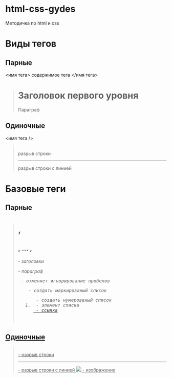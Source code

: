 # html-css-gydes
Методичка по html и css

# Виды тегов
## Парные
<имя тега> содержимое тега </имя тега>
> <h1> Заголовок первого уровня </h1>
> <p> Параграф </p>

## Одиночные
<имя тега />
> <br />
> разрыв строки
> <hr />
> разрыв строки с линией

# Базовые теги
## Парные
> <h1>, <h2>, ... , <h6> - заголовки
> <p> - параграф
> <pre> - отменяет игнорирование пробелов
> <ul> - создать маркированый список
> <ol> - создать нумерованый список
> <li> - элемент списка
> <a href = "путь до файла"> - ссылка

## Одиночные
> <br /> - разрыв строки
> <hr /> - разрыв строки с линией
> <img  src = "путь до файла"/> - изображение
